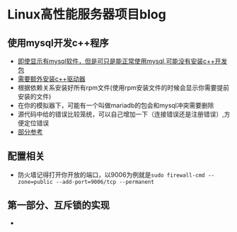 # Linux高性能服务器项目blog
## 使用mysql开发c++程序 
- [即使显示有mysql软件，但是可只是能正常使用mysql,可能没有安装c++开发包](https://downloads.mysql.com/archives/community/)
- [需要额外安装c++驱动器](https://downloads.mysql.com/archives/c-cpp/)
- 根据依赖关系安装好所有rpm文件(使用rpm安装文件的时候会显示你需要提前安装的文件)
- 在你的模拟器下，可能有一个叫做mariadb的包会和mysql冲突需要删除
- 源代码中给的错误比较笼统，可以自己增加一下（连接错误还是注册错误）,方便定位错误
- [部分参考](https://www.bilibili.com/video/BV1qS4y1h77S/?spm_id_from=333.880.my_history.page.click&vd_source=9a99292d82e4fa20562a3b59c0bea60a)
  
## 配置相关
- 防火墙记得打开你开放的端口，以9006为例就是`sudo firewall-cmd --zone=public --add-port=9006/tcp --permanent`

## 第一部分、互斥锁的实现
- 
  
